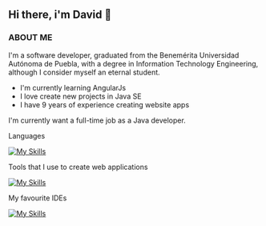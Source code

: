 ## Hi there, i'm David 👋

### ABOUT ME

I'm a software developer, graduated from the Benemérita Universidad Autónoma de Puebla, with a degree in Information Technology Engineering, although I consider myself an eternal student.

- I'm currently learning AngularJs
- I love create new projects in Java SE
- I have 9 years of experience creating website apps

I'm currently want a full-time job as a Java developer.

Languages 

[![My Skills](https://skillicons.dev/icons?i=ts,php,dart,java)](https://skillicons.dev)

Tools that I use to create web applications

[![My Skills](https://skillicons.dev/icons?i=wordpress,angular,js,html,sass,gcp,mysql,linux,npm,firebase,cloudflare,git)](https://skillicons.dev)

My favourite IDEs

[![My Skills](https://skillicons.dev/icons?i=vscode,webstorm)](https://skillicons.dev)

<!--
**TheMalak/TheMalak** is a ✨ _special_ ✨ repository because its `README.md` (this file) appears on your GitHub profile.

Here are some ideas to get you started:

- 🔭 I’m currently working on ...
- 🌱 I’m currently learning ...
- 👯 I’m looking to collaborate on ...
- 🤔 I’m looking for help with ...
- 💬 Ask me about ...
- 📫 How to reach me: ...
- 😄 Pronouns: ...
- ⚡ Fun fact: ...
-->
